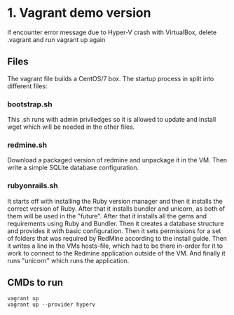 # 1. Vagrant demo version

If encounter error message due to Hyper-V crash with VirtualBox, delete .vagrant and run vagrant up again

## Files
The vagrant file builds a CentOS/7 box. The startup process in split into different files:

### bootstrap.sh
This .sh runs with admin priviledges so it is allowed to update and install wget which will be needed in the other files.

### redmine.sh
Download a packaged version of redmine and unpackage it in the VM. Then write a simple SQLite database configuration.

### rubyonrails.sh
It starts off with installing the Ruby version manager and then it installs the correct version of Ruby.
After that it installs bundler and unicorn, as both of them will be used in the "future".
After that it installs all the gems and requirements using Ruby and Bundler. Then it creates a database structure
and provides it with basic configuration. Then it sets permissions for a set of folders that was required by RedMine according to the install guide. Then it writes a line in the VMs hosts-file, which had to be there in-order for it to work to connect to the Redmine application outside of the VM.
And finally it runs "unicorn" which runs the application.

## CMDs to run
`vagrant up`  
`vagrant up --provider hyperv`
